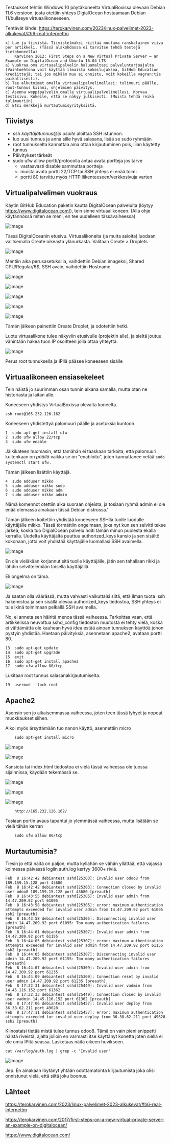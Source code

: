 Testaukset tehtiin Windows 10 pöytäkoneelta VirtualBoxissa olevaan Debian 11.6 versioon, josta otettiin yhteys DigialOcean hostaamaan Debian 11/bullseye virtuaalikoneeseen.

Tehtävät lähde: https://terokarvinen.com/2023/linux-palvelimet-2023-alkukevat/#h6-real-internettm

    x) Lue ja tiivistä. Tiivistelmäksi riittää muutama ranskalainen viiva per artikkeli. (Tässä alakohdassa ei tarvitse tehdä testejä tietokoneella)
        Karvinen 2012: First Steps on a New Virtual Private Server – an Example on DigitalOcean and Ubuntu 16.04 LTS
    a) Vuokraa oma virtuaalipalvelin haluamaltasi palveluntarjoajalta. (Vaihtoehtona voit käyttää ilmaista kokeilujaksoa, GitHub Education krediittejä; tai jos mikään muu ei onnistu, voit kokeilla vagran:tia paikallisesti).
    b) Tee alkutoimet omalla virtuaalipalvelimellasi: tulimuuri päälle, root-tunnus kiinni, ohjelmien päivitys.
    c) Asenna weppipalvelin omalle virtuaalipalvelimellesi. Korvaa testisivu. Kokeile, että se näkyy julkisesti. (Muista tehdä reikä tulimuuriin).
    d) Etsi merkkejä murtautumisyrityksistä.


## Tiivistys

- ssh _käyttäjätunnus_@_ip osoite_ aloittaa SSH istunnon.
- luo uusi tunnus ja anna sille hyvä salasana, lisää se sudo ryhmään
- root tunnukselta kannattaa aina ottaa kirjautuminen pois, liian käytetty tunnus
- Päivitykset tärkeät
- sudo ufw allow portti/protocolla antaa avata portteja jos tarve
    - vastaavasti disable sammuttaa portteja
    - muista avata portti 22/TCP tai SSH yhteys ei enää toimi
    - portti 80 tarvittu myös HTTP liikenteeseen/verkkosivuja varten


## Virtualipalvelimen vuokraus

Käytin GitHub Education paketin kautta DigitalOcean palveluita (löytyy https://www.digitalocean.com/), tein sinne virtuaalikoneen. (Alla ohje käytännössä miten se meni, en tee uudelleen tässävaiheessa)

![image](https://user-images.githubusercontent.com/122888695/217696642-5dffb9da-8bd4-4188-b855-89ffa4d828d3.png)

Tässä DigitalOceanin etusivu. Virtuaalikoneita (ja muita asioita) luodaan valitsemalla Create oikeasta ylänurkasta. Valitaan Create > Droplets

![image](https://user-images.githubusercontent.com/122888695/217696773-5043539f-af2c-402b-a6b6-d68701d1a205.png)

Mentiin aika perusasetuksilla, vaihdettiin Debian imageksi, Shared CPU/Regular/6$, SSH avain, vaihdettiin Hostname.

![image](https://user-images.githubusercontent.com/122888695/217697053-0c798a26-c842-4617-ad84-64de9af1e5eb.png)

![image](https://user-images.githubusercontent.com/122888695/217697098-5fa417b9-9a4e-4c38-9e2a-fbf90876542c.png)

![image](https://user-images.githubusercontent.com/122888695/217697133-a3eb192c-96cf-4213-962f-5f63c0d0c0dc.png)

![image](https://user-images.githubusercontent.com/122888695/217697164-1dccba89-645d-401d-8dbf-ce0a14a124a2.png)

![image](https://user-images.githubusercontent.com/122888695/217697277-6c71c0bf-8171-4e86-abf6-29db888a3eb5.png)

Tämän jälkeen painettiin Create Droplet, ja odotettiin hetki.

Luotu virtuaalikone tulee näkyviin etusivulle (projektin alle), ja sieltä joutuu vähintään hakea tuon IP osoitteen jolla ottaa yhteyttä.

![image](https://user-images.githubusercontent.com/122888695/217697633-4f0c836f-0553-4b58-9796-8041417bb36e.png)

Perus root tunnuksella ja IPllä pääsee koneeseen sisälle


## Virtuaalikoneen ensiasekeleet

Tein näistä jo suurimman osan tunnin aikana samalla, mutta otan ne historiasta ja laitan alle.

Koneeseen yhdistys VirtualBoxissa olevalta koneelta.

    ssh root@165.232.126.162
    
Koneeseen yhdistettyä palomuuri päälle ja asetuksia kuntoon.

    1  sudo apt-get install ufw
    2  sudo ufw allow 22/tcp
    3  sudo ufw enable

Jälkikäteen huomasin, että tämähän ei taaskaan tarkoita, että palomuuri kuitenkaan on _päällä_ vaikka se on "enabloitu", joten kannattanee vetää `sudo systemctl start ufw` .

Tämän jälkeen lisättiin käyttäjä.

    4  sudo adduser mikko
    5  sudo adduser mikko sudo
    6  sudo adduser mikko adm
    7  sudo adduser mikko admin

Nämä komennot otettiin aika suoraan ohjeista, ja tosiaan ryhmä admin ei ole enää olemassa ainakaan tässä Debian distrossa.'

Tämän jälkeen koitettiin yhdistää koneeseen SSHlla tuolle luodulle käyttäjälle mikko. 
Tässä törmättiin ongelmaan, joka nyt kun sen selvitti tekee järkeä, koska tuo DigialOcean palvelu hoiti tämän minun puolesta ekalla kerralla. 
Uudelta käyttäjältä puuttuu authorized_keys kansio ja sen sisältö kokonaan, jotta voit yhdistää käyttäjälle luomallasi SSH avaimella.

![image](https://user-images.githubusercontent.com/122888695/217700112-e09d2999-64d4-484d-94be-7520378ceb7c.png)

En ole vieläkään korjannut sitä tuolle käyttäjälle, jätin sen tahallaan rikki ja lähdin selvittelemään toisella käyttäjällä.

Eli ongelma on tämä.

![image](https://user-images.githubusercontent.com/122888695/217701081-53104f32-b7bf-461c-9716-21764d2ad713.png)

Ja saatan olla väärässä, mutta vahvasti vaikuttaisi siltä, että ilman tuota .ssh hakemistoa ja sen sisällä olevaa authorized_keys tiedostoa, SSH yhteys ei tule ikinä toimimaan pelkällä SSH avaimella.

No, ei anneta sen häiritä menoa tässä vaiheessa. Tarkoittaa vaan, että artikkelissa neuvottua sshd_config tiedoston muutosta ei tehty vielä, koska ei välttämättä ole kauhean hyvä idea estää ainoan tunnuksen käyttöä johon pystyin yhdistää. Haetaan päivityksiä, asennetaan apache2, avataan portti 80.

    13  sudo apt-get update
    14  sudo apt-get upgrade
    15  exit
    16  sudo apt-get install apache2
    17  sudo ufw allow 80/tcp
   

Lukitaan root tunnus salasanakirjautumiselta.

    19  usermod --lock root



## Apache2

Asensin sen jo aikaisemmassa vaiheessa, joten teen tässä lyhyet ja nopeat muokkaukset siihen.

Alkoi myös ärsyttämään tuo nanon käyttö, asennettiin micro

        sudo apt-get install micro

![image](https://user-images.githubusercontent.com/122888695/217703894-4f6a6838-d662-4d73-bf5d-72453c8281a7.png)

![image](https://user-images.githubusercontent.com/122888695/217704432-58e022d6-eaa2-44b2-b10d-003d3726e02f.png)

Kansiota tai index.html tiedostoa ei vielä tässä vaiheessa ole tuossa sijainnissa, käydään tekemässä se.

![image](https://user-images.githubusercontent.com/122888695/217704910-5ec94b0f-59d8-487c-a361-19db02c6d36d.png)

![image](https://user-images.githubusercontent.com/122888695/217704686-2f16145e-9957-4eff-a7f8-08271361ad7e.png)

![image](https://user-images.githubusercontent.com/122888695/217705160-f90260f2-7503-4b81-9959-03efe66ceb31.png)


        http://165.232.126.162/

Tosiaan portin avaus tapahtui jo ylemmässä vaiheessa, mutta lisätään se vielä tähän kerran

        sudo ufw allow 80/tcp
        
        
## Murtautumisia?

Tiesin jo että näitä on paljon, mutta kyllähän se vähän yllättää, että vajassa kolmessa päivässä logiin auth.log kertyy 3600+ riviä.
        
    Feb  8 16:42:42 debiantest sshd[25303]: Invalid user odoo8 from 189.159.15.128 port 43680
    Feb  8 16:42:42 debiantest sshd[25303]: Connection closed by invalid user odoo8 189.159.15.128 port 43680 [preauth]
    Feb  8 16:43:55 debiantest sshd[25305]: Invalid user admin from 14.47.209.92 port 61095
    Feb  8 16:43:58 debiantest sshd[25305]: error: maximum authentication attempts exceeded for invalid user admin from 14.47.209.92 port 61095 ssh2 [preauth]
    Feb  8 16:43:58 debiantest sshd[25305]: Disconnecting invalid user admin 14.47.209.92 port 61095: Too many authentication failures [preauth]
    Feb  8 16:44:01 debiantest sshd[25307]: Invalid user admin from 14.47.209.92 port 61155
    Feb  8 16:44:05 debiantest sshd[25307]: error: maximum authentication attempts exceeded for invalid user admin from 14.47.209.92 port 61155 ssh2 [preauth]
    Feb  8 16:44:05 debiantest sshd[25307]: Disconnecting invalid user admin 14.47.209.92 port 61155: Too many authentication failures [preauth]
    Feb  8 16:44:07 debiantest sshd[25309]: Invalid user admin from 14.47.209.92 port 61235
    Feb  8 16:44:09 debiantest sshd[25309]: Connection reset by invalid user admin 14.47.209.92 port 61235 [preauth]
    Feb  8 17:32:31 debiantest sshd[25449]: Invalid user vadmin from 14.45.116.152 port 61362
    Feb  8 17:32:33 debiantest sshd[25449]: Connection closed by invalid user vadmin 14.45.116.152 port 61362 [preauth]
    Feb  8 17:47:06 debiantest sshd[25457]: Invalid user deploy from 36.38.62.211 port 49628
    Feb  8 17:47:11 debiantest sshd[25457]: error: maximum authentication attempts exceeded for invalid user deploy from 36.38.62.211 port 49628 ssh2 [preauth]

Kiinostaisi tietää mistä tulee tunnus odoo8. Tämä on vain pieni snippetti näistä riveistä, ajalta jolloin en varmasti itse käyttänyt konetta joten siellä ei ole omia IPitä seassa. Lasketaas näitä oikeen huvikseen.

    cat /var/log/auth.log | grep -c 'Invalid user' 
    
![image](https://user-images.githubusercontent.com/122888695/217709767-10028c3e-fa00-4e1b-9724-01b4da25aed2.png)

Jep. En ainakaan löytänyt yhtään odottamatonta kirjautumista joka olisi onnistunut vielä, että siitä joku boonus.


## Lähteet

https://terokarvinen.com/2023/linux-palvelimet-2023-alkukevat/#h6-real-internettm

https://terokarvinen.com/2017/first-steps-on-a-new-virtual-private-server-an-example-on-digitalocean/

https://www.digitalocean.com/
